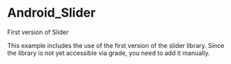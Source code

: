 # Android_Slider
First version of Slider



This example includes the use of the first version of the slider library. Since the library is not yet accessible via grade, you need to add it manually.
